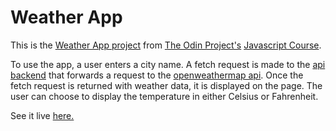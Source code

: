 # Weather App

This is the [Weather App project](https://www.theodinproject.com/paths/full-stack-ruby-on-rails/courses/javascript/lessons/weather-app) from [The Odin Project's](https://www.theodinproject.com/) [Javascript Course](https://www.theodinproject.com/paths/full-stack-ruby-on-rails/courses/javascript/).

To use the app, a user enters a city name.  A fetch request is made to the [api backend](https://github.com/esteban90-dev/weather-app-backend) that forwards a request to the [openweathermap api](https://openweathermap.org/current).  Once the fetch request is returned with weather data, it is displayed on the page.  The user can choose to display the temperature in either Celsius or Fahrenheit.

See it live [here.](https://esteban90-dev.github.io/weather-app/)
